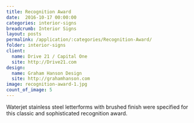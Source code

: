 ```yaml
---
title: Recognition Award
date:  2016-10-17 00:00:00
categories: interior-signs
breadcrumb: Interior Signs
layout: posts
permalink: /application/:categories/Recognition-Award/
folder: interior-signs
client:
  name: Drive 21 / Capital One
  site: http://Drive21.com
design:
  name: Graham Hanson Design
  site: http://grahamhanson.com
image: recognition-award-1.jpg
count_of_image: 5
---
```


<div class="col-xs-12 col-sm-12 col-md-12 col-lg-12">
  <div class="fotorama application-item__slider" data-nav="thumbs" data-thumbheight="109" border-width="3">
    <a {{ href | img : "fotorama/recognition-award-1.jpg" }}></a>
    <a {{ href | img : "fotorama/recognition-award-2.jpg" }}></a>
    <a {{ href | img : "fotorama/recognition-award-3.jpg" }}></a>
    <a {{ href | img : "fotorama/recognition-award-4.jpg" }}></a>
    <a {{ href | img : "fotorama/recognition-award-5.jpg" }}></a>
  </div>
  <div class="visible-xs application-item__icon-slider">
    <i class="icon-swipe"></i>
  </div>
<p class="application-item__content application-item__content--bottom">
    Waterjet stainless steel letterforms with brushed finish were specified for this classic and sophisticated recognition award. 
  </p>
</div>
